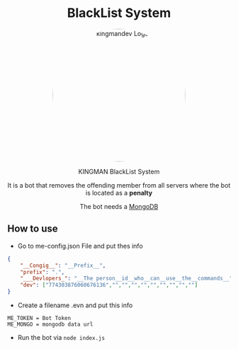 <h1 align="center">BlackList System</h1>
<p align="center">
  <img style="border-radius:50%;" width="300" height="300" src="https://h.top4top.io/p_1873t456n1.png" alt="kingmandev Logo">
</p>
<p align="center">KINGMAN BlackList System</p>
<p align="center">It is a bot that removes the offending member from all servers where the bot is located as a <strong>penalty</strong></p>
<p align="center">The bot needs a <a href="https://www.mongodb.com/">MongoDB </a></p>
<h2>How to use</h2>


*  Go to me-config.json File and put thes info


```json
{
    "__Congig__": "__Prefix__",
    "prefix": ".",
    "___Devlopers_": "__The person__id__who__can__use__the__commands__",
    "dev": ["774303876060676136","","","","","","","","",""]
}
```
* Create a  filename .evn and put this info


```env
ME_TOKEN = Bot Token
ME_MONGO = mongodb data url
```


* Run the bot via `node index.js`


